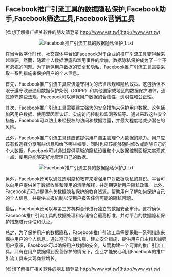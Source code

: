 ## **Facebook推广引流工具的数据隐私保护,Facebook助手,Facebook筛选工具,Facebook营销工具**

[😍想了解推广相关软件的朋友请登录 http://www.vst.tw](http://www.vst.tw)

 <center><img src="https://vst.tw/MP4/tuiguang/png/0.png" alt="Facebook推广引流工具的数据隐私保护_1.txt"></center>

在当今数字化时代，社交媒体平台如Facebook对于企业的推广引流工具变得越来越重要。然而，随着个人数据泄露和滥用事件的增加，数据隐私保护成为了一个不可忽视的问题。为了确保用户数据的安全和隐私，Facebook推广引流工具需要采取一系列措施来保护用户的个人信息。

首先，Facebook推广引流工具应该遵守相关的法律法规和隐私政策。这包括但不限于遵守欧洲通用数据保护条例（GDPR）和其他国家或地区的数据保护法律。通过遵守这些法规，Facebook可以确保用户数据的合法性、透明性和公正性。

其次，Facebook推广引流工具需要建立强大的安全措施来保护用户数据。这包括加密用户数据、使用双因素认证、实施访问控制和监测系统等。通过采取这些安全措施，Facebook可以防止未经授权的访问和数据泄露，并最大程度地减少潜在的风险。

此外，Facebook推广引流工具还应该提供用户自主管理个人数据的能力。用户应该有权选择分享哪些信息和给予哪些权限，同时也应该能够随时修改或删除自己的个人数据。Facebook可以通过提供清晰的隐私设置和个人数据控制面板来实现这一点，使用户能够更好地管理自己的数据。

 <center><img src="https://vst.tw/MP4/tuiguang/png/6.png" alt="Facebook推广引流工具的数据隐私保护_1.txt"></center>

另外，Facebook还可以通过透明度和教育来增强用户对数据隐私的意识。平台可以向用户提供关于数据收集和使用的清晰解释，并定期更新用户隐私政策。此外，Facebook还可以提供有关数据隐私保护的教育资源，帮助用户了解如何保护自己的个人信息，并提供举报机制以便用户报告任何可能的隐私问题。

最后，Facebook还可以与第三方机构合作进行独立的数据安全审计。这将确保Facebook推广引流工具的数据处理和存储符合最高标准，并对平台的数据隐私保护措施进行评估和认证。

总之，为了保护用户的数据隐私，Facebook推广引流工具需要采取一系列措施来保护用户的个人信息。通过遵守法律法规、建立安全措施、提供用户自主权和加强用户意识，Facebook可以确保用户数据的安全，从而构建一个可靠的推广引流工具。只有在用户数据得到妥善保护的情况下，企业才能安心利用Facebook的推广引流工具来实现商业增长。

[😍想了解推广相关软件的朋友请登录 http://www.vst.tw](http://www.vst.tw)



